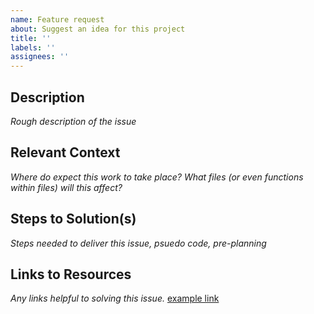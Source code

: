 ```yaml
---
name: Feature request
about: Suggest an idea for this project
title: ''
labels: ''
assignees: ''
---
```


## Description

_Rough description of the issue_

## Relevant Context

_Where do expect this work to take place? What files (or even functions within files) will this affect?_

## Steps to Solution(s)

_Steps needed to deliver this issue, psuedo code, pre-planning_

## Links to Resources

_Any links helpful to solving this issue._
[example link](https://www.google.com)